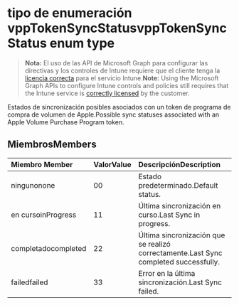 # <a name="vpptokensyncstatus-enum-type"></a><span data-ttu-id="f30d0-101">tipo de enumeración vppTokenSyncStatus</span><span class="sxs-lookup"><span data-stu-id="f30d0-101">vppTokenSyncStatus enum type</span></span>

> <span data-ttu-id="f30d0-102">**Nota:** El uso de las API de Microsoft Graph para configurar las directivas y los controles de Intune requiere que el cliente tenga la [licencia correcta](https://go.microsoft.com/fwlink/?linkid=839381) para el servicio Intune.</span><span class="sxs-lookup"><span data-stu-id="f30d0-102">**Note:** Using the Microsoft Graph APIs to configure Intune controls and policies still requires that the Intune service is [correctly licensed](https://go.microsoft.com/fwlink/?linkid=839381) by the customer.</span></span>

<span data-ttu-id="f30d0-103">Estados de sincronización posibles asociados con un token de programa de compra de volumen de Apple.</span><span class="sxs-lookup"><span data-stu-id="f30d0-103">Possible sync statuses associated with an Apple Volume Purchase Program token.</span></span>
## <a name="members"></a><span data-ttu-id="f30d0-104">Miembros</span><span class="sxs-lookup"><span data-stu-id="f30d0-104">Members</span></span>
|<span data-ttu-id="f30d0-105">Miembro	</span><span class="sxs-lookup"><span data-stu-id="f30d0-105">Member</span></span>|<span data-ttu-id="f30d0-106">Valor</span><span class="sxs-lookup"><span data-stu-id="f30d0-106">Value</span></span>|<span data-ttu-id="f30d0-107">Descripción</span><span class="sxs-lookup"><span data-stu-id="f30d0-107">Description</span></span>|
|:---|:---|:---|
|<span data-ttu-id="f30d0-108">ninguno</span><span class="sxs-lookup"><span data-stu-id="f30d0-108">none</span></span>|<span data-ttu-id="f30d0-109">0</span><span class="sxs-lookup"><span data-stu-id="f30d0-109">0</span></span>|<span data-ttu-id="f30d0-110">Estado predeterminado.</span><span class="sxs-lookup"><span data-stu-id="f30d0-110">Default status.</span></span>|
|<span data-ttu-id="f30d0-111">en curso</span><span class="sxs-lookup"><span data-stu-id="f30d0-111">inProgress</span></span>|<span data-ttu-id="f30d0-112">1</span><span class="sxs-lookup"><span data-stu-id="f30d0-112">1</span></span>|<span data-ttu-id="f30d0-113">Última sincronización en curso.</span><span class="sxs-lookup"><span data-stu-id="f30d0-113">Last Sync in progress.</span></span>|
|<span data-ttu-id="f30d0-114">completado</span><span class="sxs-lookup"><span data-stu-id="f30d0-114">completed</span></span>|<span data-ttu-id="f30d0-115">2</span><span class="sxs-lookup"><span data-stu-id="f30d0-115">2</span></span>|<span data-ttu-id="f30d0-116">Última sincronización que se realizó correctamente.</span><span class="sxs-lookup"><span data-stu-id="f30d0-116">Last Sync completed successfully.</span></span>|
|<span data-ttu-id="f30d0-117">failed</span><span class="sxs-lookup"><span data-stu-id="f30d0-117">failed</span></span>|<span data-ttu-id="f30d0-118">3</span><span class="sxs-lookup"><span data-stu-id="f30d0-118">3</span></span>|<span data-ttu-id="f30d0-119">Error en la última sincronización.</span><span class="sxs-lookup"><span data-stu-id="f30d0-119">Last Sync failed.</span></span>|



